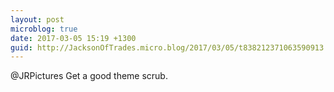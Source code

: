 ```yaml
---
layout: post
microblog: true
date: 2017-03-05 15:19 +1300
guid: http://JacksonOfTrades.micro.blog/2017/03/05/t838212371063590913.html
---
```

@JRPictures Get a good theme scrub.
